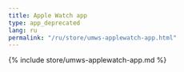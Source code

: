 ```yaml
---
title: Apple Watch app
type: app_deprecated
lang: ru
permalink: "/ru/store/umws-applewatch-app.html"
---
```


{% include store/umws-applewatch-app.md %}

